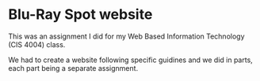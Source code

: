 # Blu-Ray Spot website

This was an assignment I did for my Web Based Information Technology (CIS 4004) class. 

We had to create a website following specific guidines and we did in parts, each
part being a separate assignment.
